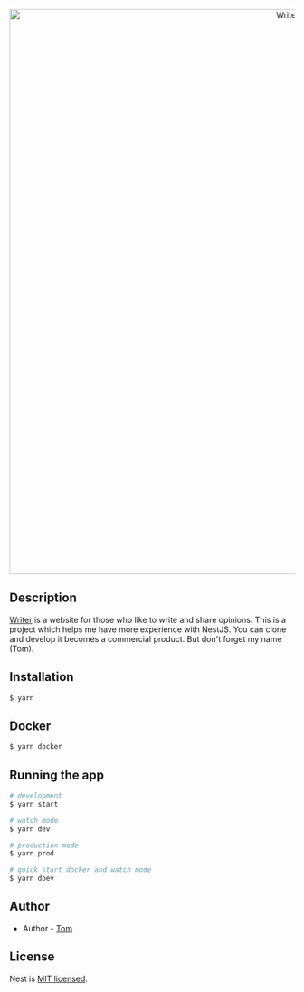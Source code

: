 <p align="center">
  <a href="https://github.com/Z-orgs/Writer" target="blank"><img src="https://i.imgur.com/H7NeKSR.png" width="1000" alt="Writer logo" /></a>
</p>

## Description

[Writer](https://github.com/Z-orgs/Writer) is a website for those who like to write and share opinions.
This is a project which helps me have more experience with NestJS.
You can clone and develop it becomes a commercial product. But don't forget my name (Tom).

## Installation

```bash
$ yarn
```

## Docker

```bash
$ yarn docker
```

## Running the app

```bash
# development
$ yarn start

# watch mode
$ yarn dev

# production mode
$ yarn prod

# quick start docker and watch mode
$ yarn doev
```

## Author

- Author - [Tom](https://github.com/VuongSyHanh)

## License

Nest is [MIT licensed](LICENSE).
